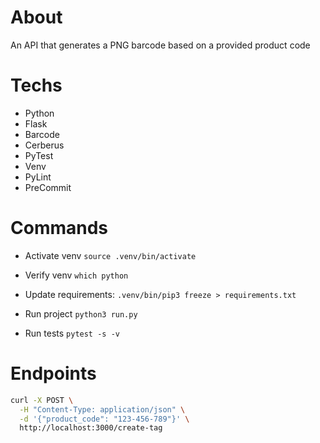 # About
An API that generates a PNG barcode based on a provided product code

# Techs
* Python
* Flask
* Barcode
* Cerberus
* PyTest
* Venv
* PyLint
* PreCommit

# Commands
* Activate venv
`source .venv/bin/activate`

* Verify venv
`which python`

* Update requirements:
`.venv/bin/pip3 freeze > requirements.txt`

* Run project
`python3 run.py`

* Run tests
`pytest -s -v`

# Endpoints
```bash
curl -X POST \
  -H "Content-Type: application/json" \
  -d '{"product_code": "123-456-789"}' \
  http://localhost:3000/create-tag
```
